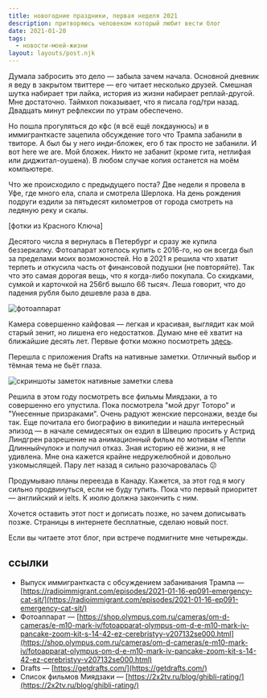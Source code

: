 ```yaml
---
title: новогодние праздники, первая неделя 2021 
description: притворяюсь человеком который любит вести блог
date: 2021-01-20
tags:
  - новости-моей-жизни
layout: layouts/post.njk
---
```


Думала забросить это дело — забыла зачем начала. Основной дневник я веду в закрытом твиттере — его читает несколько друзей. Смешная шутка набирает три лайка, история из жизни набирает реплай-другой. Мне достаточно. Таймхоп показывает, что я писала год/три назад. Двадцать минут рефлексии по утрам обеспечено. 

Но пошла прогуляться до кфс (я всё ещё локдаунюсь) и в иммигранткасте зацепила обсуждение того что Трампа забанили в твиторе. А был бы у него инди-бложек, его б так просто не забанили. И вот here we are. Мой бложек. Никто не забанит (кроме гита, нетлифая или диджитал-оушена). В любом случае копия останется на моём компьютере.

Что же происходило с предыдущего поста? Две недели я провела в Уфе, где много ела, спала и смотрела Шерлока. На день рождения подруги ездили за пятьдесят километров от города смотреть на ледяную реку и скалы. 

[фотки из Красного Ключа]

Десятого числа я вернулась в Петербург и сразу же купила беззеркалку. Фотоапарат хотелось купить с 2016-го, но он всегда был за пределами моих возможностей. Но в 2021 я решила что хватит терпеть и откусила часть от финансовой подушки (не повторяйте). Так что это самая дорогая вещь, что я когда-либо покупала. Со скидками, сумкой и карточкой на 256гб вышло 66 тысяч. Леша говорит, что до падения рубля было дешевле раза в два. 

![фотоаппарат](../../../img/olympusfirst.jpg)

Камера совершенно кайфовая — легкая и красивая, выглядит как мой старый зенит, но лишена его недостатков. Думаю мне её хватит на ближайшие десять лет. Первые фотки можно посмотреть [здесь](https://twitter.com/twanttobealighi/status/1348300403990007811).

Перешла с приложения Drafts на нативные заметки. Отличный выбор и тёмная тема не бьёт глаза.

![скриншоты заметок](../../../img/notesvsdrafts.png)
нативные заметки слева 

Решила в этом году посмотреть все фильмы Миядзаки, а то совершенно его упустила. Пока посмотрела "мой друг Тоторо" и "Унесенные призраками". Очень радуют женские персонажи, везде бы так. 
Еще почитала его биографию в википедии и нашла интересный эпизод — в начале семидесятых он ездил в Швецию просить у Астрид Линдгрен разрешение на анимационный фильм по мотивам «Пеппи Длинныйчулок» и получил отказ. Зная историю её жизни, я не удивлена. Мне она кажется крайне недружелюбной и довольно узкомыслящей. Пару лет назад я сильно разочаровалась 😕

Продумываю планы переезда в Канаду. Кажется, за этот год я могу сильно продвинуться, если не буду тупить. Пока что первый приоритет — английский и ielts. К июлю должна закончить с ним. 

Хочется оставить этот пост и дописать позже, но зачем дописывать позже. Страницы в интернете бесплатные, сделаю новый пост.

Если вы читаете этот блог, при встрече подмигните мне четырежды.

## ссылки

- Выпуск иммигранткаста с обсуждением забанивания Трампа — [https://radioimmigrant.com/episodes/2021-01-16-ep091-emergency-cat-sit/](https://radioimmigrant.com/episodes/2021-01-16-ep091-emergency-cat-sit/)
- Фотоаппарат — [https://shop.olympus.com.ru/cameras/om-d-cameras/e-m10-mark-iv/fotoapparat-olympus-om-d-e-m10-mark-iv-pancake-zoom-kit-s-14-42-ez-cerebristyy-v207132se000.html](https://shop.olympus.com.ru/cameras/om-d-cameras/e-m10-mark-iv/fotoapparat-olympus-om-d-e-m10-mark-iv-pancake-zoom-kit-s-14-42-ez-cerebristyy-v207132se000.html)
- Drafts — [https://getdrafts.com/](https://getdrafts.com/)
- Список фильмов Миядзаки — [https://2x2tv.ru/blog/ghibli-rating/](https://2x2tv.ru/blog/ghibli-rating/)